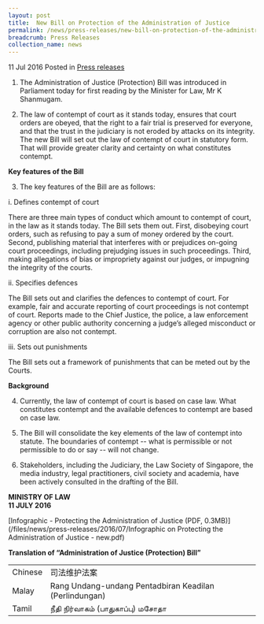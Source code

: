 ```yaml
---
layout: post
title:  New Bill on Protection of the Administration of Justice
permalink: /news/press-releases/new-bill-on-protection-of-the-administration-of-justice
breadcrumb: Press Releases
collection_name: news
---
```


11 Jul 2016 Posted in [Press releases](/news/press-releases)

1.    The Administration of Justice (Protection) Bill was introduced in Parliament today for first reading by the Minister for Law, Mr K Shanmugam.


2.    The law of contempt of court as it stands today, ensures that court orders are obeyed, that the right to a fair trial is preserved for everyone, and that the trust in the judiciary is not eroded by attacks on its integrity. The new Bill will set out the law of contempt of court in statutory form.  That will provide greater clarity and certainty on what constitutes contempt.


**Key features of the Bill**


3.    The key features of the Bill are as follows:


i.    Defines contempt of court  


There are three main types of conduct which amount to contempt of court, in the law as it stands today.  The Bill sets them out. First, disobeying court orders, such as refusing to pay a sum of money ordered by the court. Second, publishing material that interferes with or prejudices on-going court proceedings, including prejudging issues in such proceedings. Third, making allegations of bias or impropriety against our judges, or impugning the integrity of the courts.


ii.    Specifies defences




The Bill sets out and clarifies the defences to contempt of court. For example, fair and accurate reporting of court proceedings is not contempt of court. Reports made to the Chief Justice, the police, a law enforcement agency or other public authority concerning a judge’s alleged misconduct or corruption are also not contempt. 

                                                                                                                     

iii.    Sets out punishments


The Bill sets out a framework of punishments that can be meted out by the Courts.    


**Background**


4.    Currently, the law of contempt of court is based on case law. What constitutes contempt and the available defences to contempt are based on case law.


5.    The Bill will consolidate the key elements of the law of contempt into statute.  The boundaries of contempt -- what is permissible or not permissible to do or say -- will not change.


6.    Stakeholders, including the Judiciary, the Law Society of Singapore, the media industry, legal practitioners, civil society and academia, have been actively consulted in the drafting of the Bill.



**MINISTRY OF LAW**  
**11 JULY 2016**

[Infographic - Protecting the Administration of Justice (PDF, 0.3MB)](/files/news/press-releases/2016/07/Infographic on Protecting the Administration of Justice - new.pdf)

**Translation of “Administration of Justice (Protection) Bill”**


<table class="table-h">
<tr>
<td>Chinese</td>
<td>司法维护法案</td>
</tr>
<tr>
<td>Malay</td>
<td>Rang Undang-undang Pentadbiran Keadilan (Perlindungan)</td>
</tr>
<tr>
<td>Tamil</td>
<td>நீதி நிர்வாகம் (பாதுகாப்பு) மசோதா</td>

</tr>
</table>
